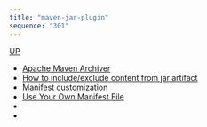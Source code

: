 ```yaml
---
title: "maven-jar-plugin"
sequence: "301"
---
```


[UP](/maven.html)


- [Apache Maven Archiver](https://maven.apache.org/shared/maven-archiver/index.html)
- [How to include/exclude content from jar artifact](https://maven.apache.org/plugins/maven-jar-plugin/examples/include-exclude.html)
- [Manifest customization](https://maven.apache.org/plugins/maven-jar-plugin/examples/manifest-customization.html)
- [Use Your Own Manifest File](https://maven.apache.org/shared/maven-archiver/examples/manifestFile.html)
- []()
- []()
